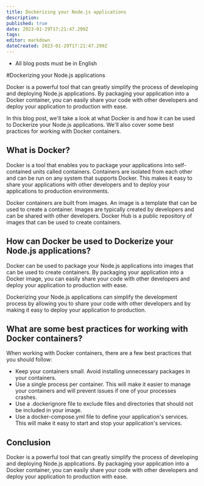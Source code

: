 ```yaml
---
title: Dockerizing your Node.js applications
description: 
published: true
date: 2023-01-29T17:21:47.299Z
tags: 
editor: markdown
dateCreated: 2023-01-29T17:21:47.299Z
---
```


- All blog posts must be in English

#Dockerizing your Node.js applications

Docker is a powerful tool that can greatly simplify the process of developing and deploying Node.js applications. By packaging your application into a Docker container, you can easily share your code with other developers and deploy your application to production with ease.

In this blog post, we'll take a look at what Docker is and how it can be used to Dockerize your Node.js applications. We'll also cover some best practices for working with Docker containers.

## What is Docker?

Docker is a tool that enables you to package your applications into self-contained units called containers. Containers are isolated from each other and can be run on any system that supports Docker. This makes it easy to share your applications with other developers and to deploy your applications to production environments.

Docker containers are built from images. An image is a template that can be used to create a container. Images are typically created by developers and can be shared with other developers. Docker Hub is a public repository of images that can be used to create containers.

## How can Docker be used to Dockerize your Node.js applications?

Docker can be used to package your Node.js applications into images that can be used to create containers. By packaging your application into a Docker image, you can easily share your code with other developers and deploy your application to production with ease.

Dockerizing your Node.js applications can simplify the development process by allowing you to share your code with other developers and by making it easy to deploy your application to production.

## What are some best practices for working with Docker containers?

When working with Docker containers, there are a few best practices that you should follow:

- Keep your containers small. Avoid installing unnecessary packages in your containers.
- Use a single process per container. This will make it easier to manage your containers and will prevent issues if one of your processes crashes.
- Use a .dockerignore file to exclude files and directories that should not be included in your image.
- Use a docker-compose.yml file to define your application's services. This will make it easy to start and stop your application's services.

## Conclusion

Docker is a powerful tool that can greatly simplify the process of developing and deploying Node.js applications. By packaging your application into a Docker container, you can easily share your code with other developers and deploy your application to production with ease.